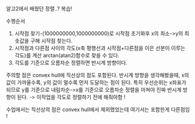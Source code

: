 알고2에서 배웠던 정렬..? 복습!

수행순서
1. 시작점 찾기-(1000000000,1000000000)로 시작점 초기화후 x의 최소->y의 최솟값을 구해 시작점 찾는다.
2. 시작점과 다른점 사이의 각도(x축 평행선과 시작점+다른점을 이은 선분이 이루는 각도)를 계산 arctan(atan2)함수로 찾을 수 있다.
3. 각도를 기준으로 오름차순 정렬하면 반시계 방향이다.

주의할 점은 convex hull에 직선상의 점도 포함된다. 반시계 방향을 생각해봤을때, x의 값이 가까울수록, y의 값이 멀수록 먼저 도달하는 점이 된다. 특히 우선순위는 x좌표가 되므로 y를 기준으로 내림차순->x를 기준으로 오름차순 정렬을 마쳐야 진짜 반시계 방향이 된다.
-> 이작업을 각도로 정렬하기 전에 해줘야함 !

수업에서는 직선상의 점은 convex hull에서 제외했었는데 여기서는 포함한게 다른점임 !